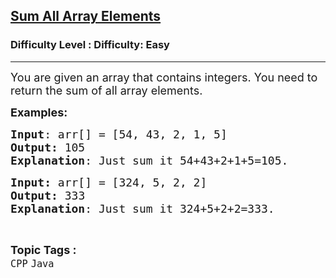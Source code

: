 <h2><a href="https://www.geeksforgeeks.org/problems/sum-all-array-elements/1?page=3&category=CPP&status=unsolved&sortBy=submissions">Sum All Array Elements</a></h2><h3>Difficulty Level : Difficulty: Easy</h3><hr><div class="problems_problem_content__Xm_eO"><p><span style="font-size: 18px;">You are given an array that contains integers. You need to return the sum of all array elements.</span></p>
<p><span style="font-size: 18px;"><strong>Examples:</strong></span></p>
<pre><span style="font-size: 18px;"><strong>Input</strong>: arr[] = [54, 43, 2, 1, 5]
<strong>Output:</strong> 105
<strong>Explanation</strong>: Just sum it 54+43+2+1+5=105.</span></pre>
<pre><span style="font-size: 18px;"><strong>Input: </strong>arr[] = [324, 5, 2, 2]
<strong>Output: </strong>333
<strong>Explanation</strong>: Just sum it 324+5+2+2=333.</span></pre></div><br><p><span style=font-size:18px><strong>Topic Tags : </strong><br><code>CPP</code>&nbsp;<code>Java</code>&nbsp;